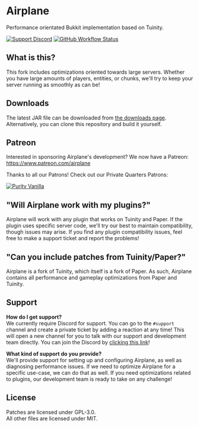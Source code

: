 <!-- Variables -->
[downloads]: https://dl.airplane.gg
[discord]: https://discord.gg/63dDSReB7j
[purity]: https://www.purityvanilla.com

# Airplane
Performance orientated Bukkit implementation based on Tuinity.

[![Support Discord](https://img.shields.io/discord/748023548467216394?color=7289DA&label=Support%20Discord&style=flat-square)][discord]
[![GitHub Workflow Status](https://img.shields.io/github/workflow/status/Technove/Airplane/Build%20main?style=flat-square)][downloads]

## What is this?
This fork includes optimizations oriented towards large servers. Whether you have large amounts of players, entities, or chunks, we'll try to keep your server running as smoothly as can be!

## Downloads
The latest JAR file can be downloaded from [the downloads page][downloads].  
Alternatively, you can clone this repository and build it yourself.

## Patreon

Interested in sponsoring Airplane's development? We now have a Patreon: https://www.patreon.com/airplane

Thanks to all our Patrons! Check out our Private Quarters Patrons:

[![Purity Vanilla](https://i.imgur.com/SC88aEg.png)][purity]

## "Will Airplane work with my plugins?"
Airplane will work with any plugin that works on Tuinity and Paper. If the plugin uses specific server code, we'll try our best to maintain compatibility, though issues may arise. If you find any plugin compatibility issues, feel free to make a support ticket and report the problems!

## "Can you include patches from Tuinity/Paper?"
Airplane is a fork of Tuinity, which itself is a fork of Paper. As such, Airplane contains all performance and gameplay optimizations from Paper and Tuinity.

## Support
**How do I get support?**  
We currently require Discord for support. You can go to the `#support` channel and create a private ticket by adding a reaction at any time! This will open a new channel for you to talk with our support and development team directly. You can join the Discord by [clicking this link][discord]!

**What kind of support do you provide?**  
We'll provide support for setting up and configuring Airplane, as well as diagnosing performance issues. If we need to optimize Airplane for a specific use-case, we can do that as well. If you need optimizations related to plugins, our development team is ready to take on any challenge!

## License
Patches are licensed under GPL-3.0.  
All other files are licensed under MIT.
